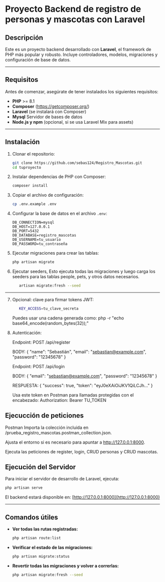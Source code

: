 # Proyecto Backend de registro de personas y mascotas con Laravel

## Descripción
Este es un proyecto backend desarrollado con **Laravel**, el framework de PHP más popular y robusto.
Incluye controladores, modelos, migraciones y configuración de base de datos.

---

## Requisitos

Antes de comenzar, asegúrate de tener instalados los siguientes requisitos:

- **PHP** >= 8.1
- **Composer** (https://getcomposer.org/)
- **Laravel** (se instalará con Composer)
- **Mysql** Servidor de bases de datos
- **Node.js y npm** (opcional, si se usa Laravel Mix para assets)

---

## Instalación

1. Clonar el repositorio:

   ```sh
   git clone https://github.com/sebas124/Registro_Mascotas.git
   cd tuproyecto
   ```

2. Instalar dependencias de PHP con Composer:

   ```sh
   composer install
   ```

3. Copiar el archivo de configuración:

   ```sh
   cp .env.example .env
   ```

4. Configurar la base de datos en el archivo `.env`:

   ```env
   DB_CONNECTION=mysql
   DB_HOST=127.0.0.1
   DB_PORT=5432
   DB_DATABASE=registro_mascotas
   DB_USERNAME=tu_usuario
   DB_PASSWORD=tu_contraseña
   ```

5. Ejecutar migraciones para crear las tablas:

   ```sh
   php artisan migrate
   ```

6. Ejecutar seeders, Esto ejecuta todas las migraciones y luego carga los seeders para las tablas people, pets, y otros datos necesarios.

   ```sh
      artisan migrate:fresh --seed
   ```
---

7. Opcional: clave para firmar tokens JWT:

   ```sh
      KEY_ACCESS=tu_clave_secreta
   ```
   Puedes usar una cadena generada como:
   php -r "echo base64_encode(random_bytes(32));"


8. Autenticación: 

   Endpoint: POST /api/register

   BODY:
   {
      "name": "Sebastián",
      "email": "sebastian@example.com",
      "password": "12345678"
   }


   Endpoint: POST /api/login

   BODY:
   {
      "email": "sebastian@example.com",
      "password": "12345678"
   }


   RESPUESTA:
   {
      "success": true,
      "token": "eyJ0eXAiOiJKV1QiLCJh..."
   }

   Usa este token en Postman para llamadas protegidas con el encabezado:
   Authorization: Bearer TU_TOKEN

## Ejecucción de peticiones

 Postman
   Importa la colección incluida en /prueba_registro_mascotas.postman_collection.json.

   Ajusta el entorno si es necesario para apuntar a http://127.0.0.1:8000.

   Ejecuta las peticiones de register, login, CRUD personas y CRUD mascotas.


## Ejecución del Servidor

Para iniciar el servidor de desarrollo de Laravel, ejecuta:

```sh
php artisan serve
```

El backend estará disponible en: [http://127.0.0.1:8000](http://127.0.0.1:8000)

---

## Comandos útiles

- **Ver todas las rutas registradas:**
  ```sh
  php artisan route:list
  ```
- **Verificar el estado de las migraciones:**
  ```sh
  php artisan migrate:status
  ```
- **Revertir todas las migraciones y volver a correrlas:**
  ```sh
  php artisan migrate:fresh --seed
  ```



